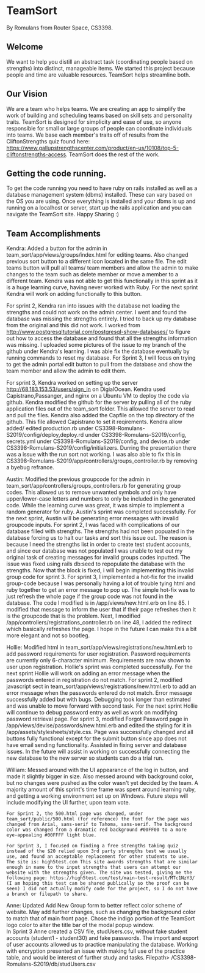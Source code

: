 # TeamSort
By Romulans from Router Space, CS3398.

## Welcome
We want to help you distill an abstract task (coordinating people based on strengths) into distinct, manageable items.  We started this project because people and time are valuable resources.  TeamSort helps streamline both.

## Our Vision
We are a team who helps teams.  We are creating an app to simplify the work of building and scheduling teams based on skill sets and personality traits.  TeamSort is designed for simplicity and ease of use, so anyone responsible for small or large groups of people can coordinate individuals into teams.  We base each member's traits off of results from the CliftonStrengths quiz found here:
https://www.gallupstrengthscenter.com/product/en-us/10108/top-5-cliftonstrengths-access.
TeamSort does the rest of the work.

## Getting the code running.
To get the code running you need to have ruby on rails installed as well as a database management system (dbms) installed. These can vary based on the OS you are using. Once everything is installed and your dbms is up and running on a localhost or server, start up the rails application and you can navigate the TeamSort site. Happy Sharing :)

## Team Accomplishments

Kendra:
    Added a button for the admin in team_sort/app/views/groups/index.html for editing teams. Also changed previous sort button  to a different icon located in the same file. The edit teams button will pull all teams/ team members and allow the admin to make changes to the team such as delete member or move a member to a different team. Kendra was not able to get this functionally in this sprint as it is a huge learning curve, having never worked with Ruby. For the next sprint Kendra will work on adding functionally to this button.

  For sprint 2, Kendra ran into issues with the database not loading the strengths and could not work on the admin center. I went and found the database was missing the strengths entirely. I tried to back up my database from the original and this did not work. I worked from http://www.postgresqltutorial.com/postgresql-show-databases/ to figure out how to access the database and found that all the strengths information was missing. I uploaded some pictures of the issue to my branch of the github under Kendra's learning. I was able fix the database eventually by running commands to reset my database. For Sprint 3, I will focus on trying to get the admin portal edit button to pull from the database and show the team member and allow the admin to edit them.
  
  For sprint 3, Kendra worked on setting up the server http://68.183.153.53/users/sign_in on DigialOcean. Kendra used Capistrano,Passanger, and nginx on a Ubuntu VM to deploy the code via github. Kendra modified the github for the server by pulling all of the ruby application files out of the team_sort folder. This allowed the server to read and pull the files. Kendra also added the Capfile on the top directory of the github. This file allowed Capistrano to set it reqirements. Kendra allow added/ edited production.rb under CS3398-Romulans-S2019/config/deploy,deploy.rd under CS3398-Romulans-S2019/config, secrets.yml under CS3398-Romulans-S2019/config, and devise.rb under CS3398-Romulans-S2019/config/initializers. Durring the presentation there was a issue with the run sort not working. I was also able to fix this in CS3398-Romulans-S2019/app/controllers/groups_controller.rb by removing a byebug refrance. 

Austin:
    Modified the previous groupcode for the admin in team_sort/app/controllers/groups_controllers.rb for generating group codes. This allowed us to remove unwanted symbols and only have upper/lower-case letters and numbers to only be included in the generated code. While the learning curve was great, it was simple to implement a random generator for ruby. Austin's sprint was completed successfully. For the next sprint, Austin will be generating error messages with invalid groupcode inputs.
    For sprint 2, I was faced with complications of our database filled with strengths. The strengths had not been popuated in the database forcing us to halt our tasks and sort this issue out. The reason is because I need the strengths list in order to create test student accounts, and since our database was not populated I was unable to test out my original task of creating messages for invalid groups codes inputted. The issue was fixed using rails db:seed to repopulate the database with the strengths. Now that the block is fixed, i will begin implementing this invalid group code for sprint 3.
   For sprint 3, I implemented a hot-fix for the invalid group-code because I was personally having a lot of trouble tying html and ruby together to get an error message to pop up. The simple hot-fix was to just refresh the whole page if the group code was not found in the database. The code I modified is in /app/views/new.html.erb on line 85. I modified that message to inform the user that if their page refreshes then it is the groupcode that is the problem. Next, I modified /app/controllers/registrations_controller.rb on line 48, I added the redirect which basically refreshes the page. I hope in the future I can make this a bit more elegant and not so bootleg.

Hollie:
	Modified html in team_sort/app/views/registrations/new.html.erb to add password requirements for user registration. Password requirements are currently only 6-character minimum. Requirements are now shown to user upon registration. Hollie's sprint was completed successfully. For the next sprint Hollie will work on adding an error message when the passwords entered in registration do not match.
	For sprint 2, modified javascript sect in team_sort/app/views/registrations/new.html.erb to add an error message when the passwords entered do not match. Error message successfully added but with bugs. Debugging took longer than estimated and was unable to move forward with second task. For the next sprint Hollie will continue to debug password entry as well as work on modifying password retrieval page.
	For sprint 3, modified Forgot Password page in /app/views/devise/passwords/new.html.erb and edited the styling for it in /app/assets/stylesheets/style.css. Page was successfully changed and all buttons fully functional except for the submit button since app does not have email sending functionality. Assisted in fixing server and database issues. In the future will assist in working on successfully connecting the new database to the new server so students can do a trial run.

William:
    Messed around with the UI appearance of the log in button, and made it slightly bigger in size. Also messed around with background color, but no changes were pushed as the color wasn't yet decided by the team. A majority amount of this sprint's time frame was spent around learning ruby, and getting a working environment set up on Windows. Future steps will include modifying the UI further, upon team vote.

    For Sprint 2, the 500.html page was changed, under team_sort/public/500.html (for reference) the font for the page was changed from Arial, sans-serif to Tahoma, sans-serif. The background color was changed from a dramatic red background #00FF00 to a more eye-appealing #00FFFF light blue.
    
    For Sprint 3, I focused on finding a free strengths taking quiz instead of the $20 relied upon 3rd party strengths test we usually use, and found an acceptable replacement for other students to use. The site is: high5test.com This site awards strengths that are similar enough in name to the input strengths that users can attempt our website with the strengths given. The site was tested, giving me the following page: https://high5test.com/test/main-test-result/MTc1NzY3/ (I am hoping this test can be shared publically so the proof can be seen) I did not actually modify code for the project, so I do not have a branch or filepath to share. 

Anne:
    Updated Add New Group form to better reflect color scheme of website.  May add further changes, such as changing the background color to match that of main front page.  Chose the indigo portion of the TeamSort logo color to alter the title bar of the modal popup window.  
    In Sprint 3 Anne created a CSV file, studUsers.csv, without fake student accounts (student1 - student30) and fake passwords.  The import and export of user accounts allowed us to practice manipulating the database.  Working with encryption presented an issue with making full use of the practice table, and would be interest of further study and tasks.  Filepath> /CS3398-Romulans-S2019/db/studUsers.csv
